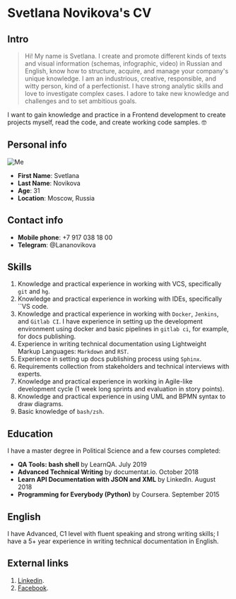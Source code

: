 # Svetlana Novikova's CV

## Intro

>Hi! My name is Svetlana. I create and promote different kinds of texts and visual information (schemas, infographic, video) in Russian and English, know how to structure, acquire, and manage your company's unique knowledge. I am an industrious, creative, responsible, and witty person, kind of a perfectionist. I have strong analytic skills and love to investigate complex cases. I adore to take new knowledge and challenges and to set ambitious goals.

I want to gain knowledge and practice in a Frontend development to create projects myself, read the code, and create working code samples. :nerd_face:

## Personal info

![Me](http://profyclub.ru/uploads/3/fb/178fc8b49892cac2dcd7b1f2b8c32.jpg)

* **First Name**: Svetlana 
* **Last Name**: Novikova
* **Age**: 31
* **Location**: Moscow, Russia

## Contact info

* **Mobile phone**: +7 917 038 18 00
* **Telegram**: @Lananovikova

## Skills

1. Knowledge and practical experience in working with VCS, specifically `git` and `hg`. 
2. Knowledge and practical experience in working with IDEs, specifically ``VS code.
3. Knowledge and practical experience in working with `Docker`, `Jenkins`, and `Gitlab CI`. I have experience in setting up the development environment using docker and basic pipelines in `gitlab ci`, for example, for docs publishing. 
4. Experience in writing technical documentation using Lightweight Markup Languages: `Markdown` and `RST`.
5. Experience in setting up docs publishing process using `Sphinx`. 
6. Requirements collection from stakeholders and technical interviews with experts.
7. Knowledge and practical experience in working in Agile-like development cycle (1 week long sprints and evaluation in story points). 
8. Knowledge and practical experience in using UML and BPMN syntax to draw diagrams. 
9. Basic knowledge of `bash/zsh`. 

## Education

I have a master degree in Political Science and a few courses completed: 

* **QA Tools: bash shell** by LearnQA. July 2019
* **Advanced Technical Writing** by documentat.io. October 2018
* **Learn API Documentation with JSON and XML** by LinkedIn. August 2018
* **Programming for Everybody (Python)** by Coursera. September 2015 

## English

I have Advanced, C1 level with fluent speaking and strong writing skills; I have a 5+ year experience in writing technical documentation in English. 

## External links

1. [Linkedin](https://www.linkedin.com/in/svetlana-novikova/).
2. [Facebook](https://www.facebook.com/svetlnovikova).